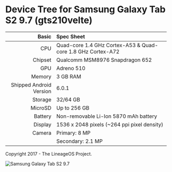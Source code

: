 Device Tree for Samsung Galaxy Tab S2 9.7 (gts210velte)
===========================================

Basic   | Spec Sheet
-------:|:-------------------------
CPU     | Quad-core 1.4 GHz Cortex-A53 & Quad-core 1.8 GHz Cortex-A72
Chipset | Qualcomm MSM8976 Snapdragon 652
GPU     | Adreno 510
Memory  | 3 GB RAM
Shipped Android Version | 6.0.1
Storage | 32/64 GB
MicroSD | Up to 256 GB
Battery | Non-removable Li-Ion 5870 mAh battery
Display | 1536 x 2048 pixels (~264 ppi pixel density)
Camera  | Primary: 8 MP
	| Secondary: 2.1 MP

Copyright 2017 - The LineageOS Project.

![Samsung Galaxy Tab S2 9.7](http://cdn2.gsmarena.com/vv/pics/samsung/samsung-galaxy-tab-s2-97-2.jpg "Samsung Galaxy Tab S2 9.7")
